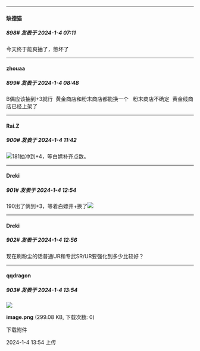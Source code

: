 
*****

####  缺德猫  
##### 898#       发表于 2024-1-4 07:11

今天终于能爽抽了，憋坏了


*****

####  zhouaa  
##### 899#       发表于 2024-1-4 08:48

B偶应该抽到+3就行  黄金商店和粉末商店都能换一个   粉末商店不确定  黄金线商店已经上架了


*****

####  Rai.Z  
##### 900#       发表于 2024-1-4 11:42

<img src="https://static.saraba1st.com/image/smiley/face2017/033.png" referrerpolicy="no-referrer">181抽冲到+4，等白嫖补齐点数。


*****

####  Dreki  
##### 901#       发表于 2024-1-4 12:54

190出了俩到+3，等着白嫖井+换了<img src="https://static.saraba1st.com/image/smiley/face2017/002.png" referrerpolicy="no-referrer">

*****

####  Dreki  
##### 902#       发表于 2024-1-4 12:56

现在刷粉尘的话普通UR和专武SR/UR要强化到多少比较好？


*****

####  qqdragon  
##### 903#       发表于 2024-1-4 13:54

<img src="https://img.saraba1st.com/forum/202401/04/135425h4b3pgzlvnbwbn4x.png" referrerpolicy="no-referrer">

<strong>image.png</strong> (299.08 KB, 下载次数: 0)

下载附件

2024-1-4 13:54 上传

